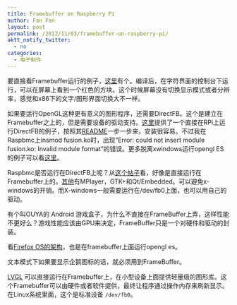 ```yaml
---
title: Framebuffer on Raspberry Pi
author: Fan Fan
layout: post
permalink: /2012/11/03/framebuffer-on-raspberry-pi/
aktt_notify_twitter:
  - no
categories:
  - 电子制作
---
```

要直接看Framebuffer运行的例子，[这里][1]有个。编译后，在字符界面的控制台下运行，可以在屏幕上看到一个红色的方块。这个时候屏幕没有切换显示模式或者分辨率，感觉和x86下的文字/图形界面切换大不一样。

如果要运行OpenGL这种更有意义的图形程序，还需要DirectFB。这个是建立在Framebuffer之上的，但是需要设备的驱动支持。[这里][2]提供了一个直接在RPi上运行DirectFB的例子，按照其[README][3]一步一步来，安装很容易。不过我在Raspbmc上insmod fusion.ko时，出现“Error: could not insert module fusion.ko: Invalid module format”的错误。更多脱离xwindows运行opengl ES的例子可以看[这里][4]。

Raspbmc是否运行在DirectFB上呢？从[这个帖子][5]看，好像是直接运行在Framebuffer上的。[其他][6]有MPlayer，GTK+和Qt/Embedded。可以避免x-windows的开销。而X-windows一般需要运行在/dev/fb0上面，也可以用自己的驱动。

有个叫OUYA的 Android 游戏盒子，为什么不直接在FrameBuffer上弄，这样性能不更好么？游戏性能应该由GPU来决定，FrameBuffer只是一个对硬件和驱动的封装。

看[Firefox OS的架构][7]，也是在framebuffer上面运行opengl es。

文本模式下如果要显示企鹅图标的话，就必须用到FrameBuffer。

[LVGL][8] 可以直接运行在Framebuffer上，在小型设备上面提供轻量级的图形库。这个Framebuffer可以由硬件或者软件提供，最终让程序通过操作内存来刷新显示。在Linux系统里面，这个是标准设备 `/dev/fb0`。

 [1]: http://www.raspberrypi.org/phpBB3/viewtopic.php?p=169305#p169305
 [2]: https://plus.google.com/109054407220184149542/posts/PGEHcHazRow
 [3]: http://directfb.org/raspbian/README
 [4]: http://benosteen.wordpress.com/2012/04/27/using-opengl-es-2-0-on-the-raspberry-pi-without-x-windows/
 [5]: http://forum.xbmc.org/showthread.php?tid=133722
 [6]: http://en.wikipedia.org/wiki/Linux_framebuffer
 [7]: https://developer.mozilla.org/en-US/Firefox_OS/Platform/Architecture
 [8]: https://github.com/lvgl/lvgl
